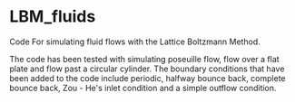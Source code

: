# LBM_fluids

Code For simulating fluid flows with the Lattice Boltzmann Method.

The code has been tested with simulating poseuille flow, flow over a flat plate and flow past a circular cylinder. The boundary conditions that have been added to the code include periodic, halfway bounce back, complete bounce back, Zou - He's inlet condition and a simple outflow condition.
 
